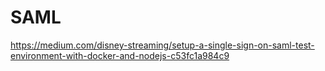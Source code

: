 # SAML

https://medium.com/disney-streaming/setup-a-single-sign-on-saml-test-environment-with-docker-and-nodejs-c53fc1a984c9
